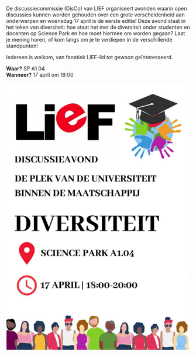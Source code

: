 De discussiecommissie (DisCo) van LIEF organiseert avonden waarin open discussies kunnen worden gehouden over een grote verscheidenheid aan onderwerpen en woensdag 17 april is de eerste editie!
Deze avond staat in het teken van diversiteit: hoe staat het met de diversiteit onder studenten en docenten op Science Park en hoe moet hiermee om worden gegaan? Laat je mening horen, of kom langs om je te verdiepen in de verschillende standpunten!

Iedereen is welkom, van fanatiek LIEF-lid tot gewoon geïnteresseerd.

**Waar?** SP A1.04  
**Wanneer?** 17 april om 18:00

![](/assets/imgs/lief-discussieavond-17-4-2019.png)
